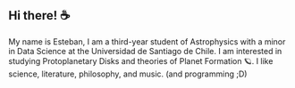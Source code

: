 ## Hi there! ☕

My name is Esteban, I am a third-year student of Astrophysics with a minor in Data
Science at the Universidad de Santiago de Chile. I am interested in studying Protoplanetary Disks and theories of Planet Formation 🪐.
I like science, literature, philosophy, and music. (and programming ;D)
<!--
**estebansanchezmunoz/estebansanchezmunoz** is a ✨ _special_ ✨ repository because its `README.md` (this file) appears on your GitHub profile.

Here are some ideas to get you started:

- 🔭 I’m currently working on ...
- 🌱 I’m currently learning ...
- 👯 I’m looking to collaborate on ...
- 🤔 I’m looking for help with ...
- 💬 Ask me about ...
- 📫 How to reach me: ...
- 😄 Pronouns: ...
- ⚡ Fun fact: ...
-->
